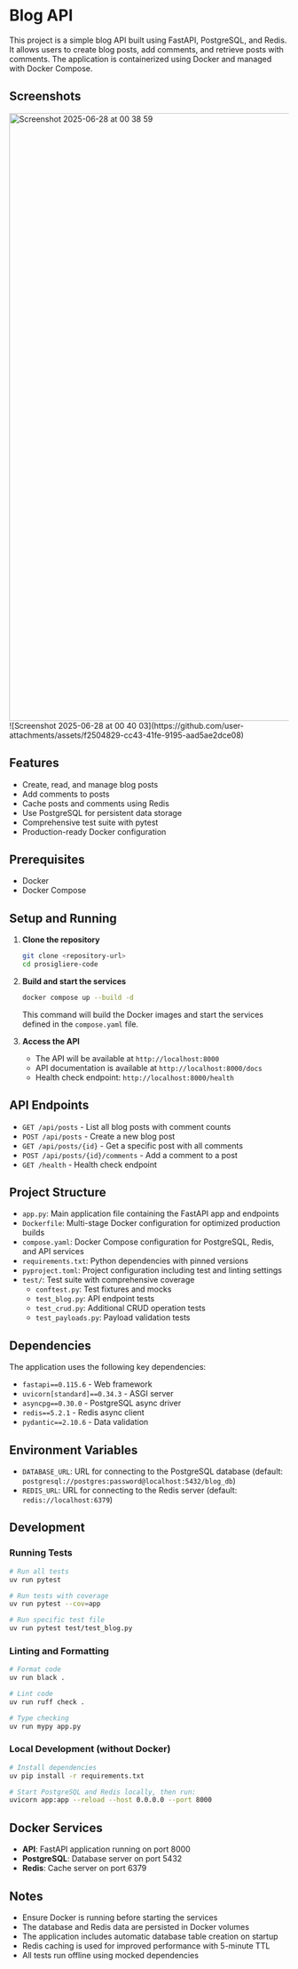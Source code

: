 # Blog API

This project is a simple blog API built using FastAPI, PostgreSQL, and Redis. It allows users to create blog posts, add comments, and retrieve posts with comments. The application is containerized using Docker and managed with Docker Compose.

## Screenshots
<img width="1094" alt="Screenshot 2025-06-28 at 00 38 59" src="https://github.com/user-attachments/assets/c5885bbd-3223-4706-a46b-04e4ea86581d" />
![Screenshot 2025-06-28 at 00 40 03](https://github.com/user-attachments/assets/f2504829-cc43-41fe-9195-aad5ae2dce08)

## Features
- Create, read, and manage blog posts
- Add comments to posts
- Cache posts and comments using Redis
- Use PostgreSQL for persistent data storage
- Comprehensive test suite with pytest
- Production-ready Docker configuration

## Prerequisites
- Docker
- Docker Compose

## Setup and Running

1. **Clone the repository**
   ```bash
   git clone <repository-url>
   cd prosigliere-code
   ```

2. **Build and start the services**
   ```bash
   docker compose up --build -d
   ```
   This command will build the Docker images and start the services defined in the `compose.yaml` file.

3. **Access the API**
   - The API will be available at `http://localhost:8000`
   - API documentation is available at `http://localhost:8000/docs`
   - Health check endpoint: `http://localhost:8000/health`

## API Endpoints

- `GET /api/posts` - List all blog posts with comment counts
- `POST /api/posts` - Create a new blog post
- `GET /api/posts/{id}` - Get a specific post with all comments
- `POST /api/posts/{id}/comments` - Add a comment to a post
- `GET /health` - Health check endpoint

## Project Structure
- `app.py`: Main application file containing the FastAPI app and endpoints
- `Dockerfile`: Multi-stage Docker configuration for optimized production builds
- `compose.yaml`: Docker Compose configuration for PostgreSQL, Redis, and API services
- `requirements.txt`: Python dependencies with pinned versions
- `pyproject.toml`: Project configuration including test and linting settings
- `test/`: Test suite with comprehensive coverage
  - `conftest.py`: Test fixtures and mocks
  - `test_blog.py`: API endpoint tests
  - `test_crud.py`: Additional CRUD operation tests
  - `test_payloads.py`: Payload validation tests

## Dependencies

The application uses the following key dependencies:
- `fastapi==0.115.6` - Web framework
- `uvicorn[standard]==0.34.3` - ASGI server
- `asyncpg==0.30.0` - PostgreSQL async driver
- `redis==5.2.1` - Redis async client
- `pydantic==2.10.6` - Data validation

## Environment Variables
- `DATABASE_URL`: URL for connecting to the PostgreSQL database (default: `postgresql://postgres:password@localhost:5432/blog_db`)
- `REDIS_URL`: URL for connecting to the Redis server (default: `redis://localhost:6379`)

## Development

### Running Tests
```bash
# Run all tests
uv run pytest

# Run tests with coverage
uv run pytest --cov=app

# Run specific test file
uv run pytest test/test_blog.py
```

### Linting and Formatting
```bash
# Format code
uv run black .

# Lint code
uv run ruff check .

# Type checking
uv run mypy app.py
```

### Local Development (without Docker)
```bash
# Install dependencies
uv pip install -r requirements.txt

# Start PostgreSQL and Redis locally, then run:
uvicorn app:app --reload --host 0.0.0.0 --port 8000
```

## Docker Services

- **API**: FastAPI application running on port 8000
- **PostgreSQL**: Database server on port 5432
- **Redis**: Cache server on port 6379

## Notes
- Ensure Docker is running before starting the services
- The database and Redis data are persisted in Docker volumes
- The application includes automatic database table creation on startup
- Redis caching is used for improved performance with 5-minute TTL
- All tests run offline using mocked dependencies 

